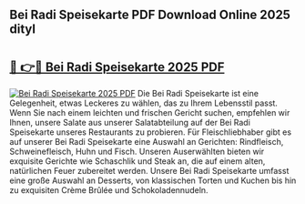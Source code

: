## Bei Radi Speisekarte PDF Download Online 2025 dityl

# <h2><a href="http://gce6zfx.nevu.top/?p=Bei+Radi+Speisekarte">🔗 👉🔴 Bei Radi Speisekarte 2025 PDF</a></h2>

[![Bei Radi Speisekarte 2025 PDF](https://i.imgur.com/dBaPXMq.png)](http://gce6zfx.nevu.top/?p=Bei+Radi+Speisekarte)
Die Bei Radi Speisekarte ist eine Gelegenheit, etwas Leckeres zu wählen, das zu Ihrem Lebensstil passt. Wenn Sie nach einem leichten und frischen Gericht suchen, empfehlen wir Ihnen, unsere Salate aus unserer Salatabteilung auf der Bei Radi Speisekarte unseres Restaurants zu probieren. Für Fleischliebhaber gibt es auf unserer Bei Radi Speisekarte eine Auswahl an Gerichten: Rindfleisch, Schweinefleisch, Huhn und Fisch. Unseren Auserwählten bieten wir exquisite Gerichte wie Schaschlik und Steak an, die auf einem alten, natürlichen Feuer zubereitet werden. Unsere Bei Radi Speisekarte umfasst eine große Auswahl an Desserts, von klassischen Torten und Kuchen bis hin zu exquisiten Crème Brûlée und Schokoladennudeln.
